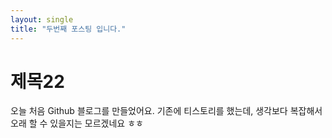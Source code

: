 ```yaml
---
layout: single
title: "두번째 포스팅 입니다."
---
```


# 제목22

오늘 처음 Github 블로그를 만들었어요.
기존에 티스토리를 했는데, 생각보다 복잡해서 오래 할 수 있을지는 모르겠네요 ㅎㅎ
